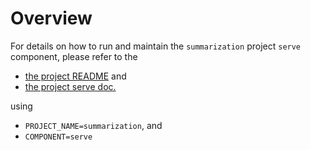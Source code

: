 # Overview

For details on how to run and maintain the `summarization` project `serve` component, please refer
to the
- [the project README](../README.md) and
- [the project serve doc.](../../../docs/04_serve.md)

using

- `PROJECT_NAME=summarization`, and
- `COMPONENT=serve`
